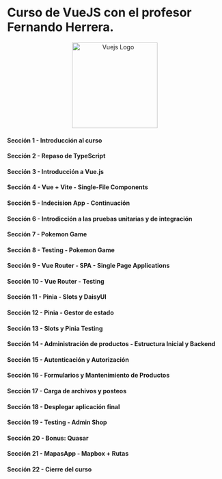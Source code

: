 # Curso de VueJS con el profesor Fernando Herrera.

<p align="center">
  <a href="https://vuejs.org/" target="blank"><img src="https://certificates.dev/images/vuejs/vuejs-badge.svg" width="200" alt="Vuejs Logo" /></a>
</p>

#### Sección 1 - Introducción al curso
#### Sección 2 - Repaso de TypeScript
#### Sección 3 - Introducción a Vue.js
#### Sección 4 - Vue + Vite - Single-File Components
#### Sección 5 - Indecision App - Continuación
#### Sección 6 - Introdicción a las pruebas unitarias y de integración
#### Sección 7 - Pokemon Game
#### Sección 8 - Testing - Pokemon Game
#### Sección 9 - Vue Router - SPA - Single Page Applications
#### Sección 10 - Vue Router - Testing
#### Sección 11 - Pinia - Slots y DaisyUI
#### Sección 12 - Pinia - Gestor de estado
#### Sección 13 - Slots y Pinia Testing
#### Sección 14 - Administración de productos - Estructura Inicial y Backend
#### Sección 15 - Autenticación y Autorización
#### Sección 16 - Formularios y Mantenimiento de Productos
#### Sección 17 - Carga de archivos y posteos
#### Sección 18 - Desplegar aplicación final
#### Sección 19 - Testing - Admin Shop
#### Sección 20 - Bonus: Quasar
#### Sección 21 - MapasApp - Mapbox + Rutas
#### Sección 22 - Cierre del curso
